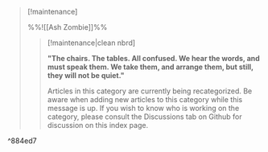 > [!maintenance] 
> 
> %%![[Ash Zombie]]%%
> 
> > [!maintenance|clean nbrd]
> > 
> > **"The chairs. The tables. All confused. We hear the words, and must speak them. We take them, and arrange them, but still, they will not be quiet."**
> > 
> > Articles in this category are currently being recategorized. Be aware when adding new articles to this category while this message is up. If you wish to know who is working on the category, please consult the Discussions tab on Github for discussion on this index page.

^884ed7
